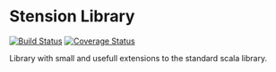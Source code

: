 # Stension Library
[![Build Status](https://travis-ci.org/wennergr/stensions.svg?branch=master)](https://travis-ci.org/wennergr/stensions)
[![Coverage Status](https://coveralls.io/repos/wennergr/stensions/badge.svg)](https://coveralls.io/r/wennergr/stensions)

Library with small and usefull extensions to the standard scala library. 



